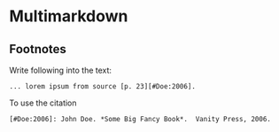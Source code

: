 # Multimarkdown #

## Footnotes ##

Write following into the text:

	... lorem ipsum from source [p. 23][#Doe:2006].

To use the citation

	[#Doe:2006]: John Doe. *Some Big Fancy Book*.  Vanity Press, 2006.